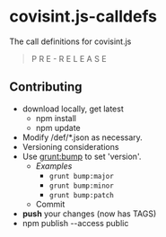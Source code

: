 # covisint.js-calldefs
The call definitions for covisint.js

> P R E - R E L E A S E

## Contributing
+ download locally, get latest
    * npm install
    * npm update
+ Modify /def/*.json as necessary.
+ Versioning considerations
+ Use [grunt:bump](https://github.com/vojtajina/grunt-bump) to set 'version'.
    * *Examples*
        * `grunt bump:major`
        * `grunt bump:minor`
        * `grunt bump:patch`
    + Commit
+ **push** your changes (now has TAGS)
+ npm publish --access public    


